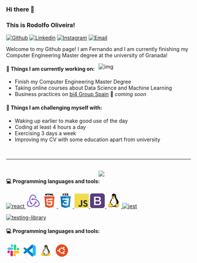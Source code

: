 ### Hi there 👋 
### This is Rodolfo Oliveira!

[![Github](https://img.shields.io/badge/-Github-000?style=flat&logo=Github&logoColor=white)](https://github.com/rodolfo-code)
[![Linkedin](https://img.shields.io/badge/-LinkedIn-blue?style=flat&logo=Linkedin&logoColor=white)](https://www.linkedin.com/in/rodolfo-oliveira-2501b2148/)
[![Instagram](https://img.shields.io/badge/-Instagram-c13584?style=flat&labelColor=c13584&logo=instagram&logoColor=white)](https://www.instagram.com/rodolfovini/)
[![Email](https://img.shields.io/badge/-Email-c14438?style=flat&logo=Gmail&logoColor=white&link=mailto:rod.vgo@gmai.com)](mailto:rod.vgo@gmail.com)

Welcome to my Github page! I am Fernando and I am currently finishing my Computer Engineering Master degree at the university of Granada! 

<img align="right" alt="img" src="https://media.giphy.com/media/SWoSkN6DxTszqIKEqv/giphy.gif" alt="Coder GIF" width="50%" height="auto" />


#### 🌱 Things I am currently working on: 
- Finish my Computer Engineering Master Degree  
- Taking online courses about Data Science and Machine Learning 
- Business practices on [bi4 Group Spain](https://github.com/bi4group) 🚀 *coming soon*

#### :muscle: Things I am challenging myself with:
- Waking up earlier to make good use of the day
- Coding at least 4 hours a day
- Exercising 3 days a week
- Improving my CV with some education apart from university

<br>
<hr>
<br>
<img width="50%" align="right" src="https://github-readme-stats.vercel.app/api?username=rodolfo-code&show_icons=true&hide_border=true" />

<p align="left">
	
#### :computer: Programming languages and tools: 

<a href="https://reactjs.org/" target="_blank"> <img src="https://www.vectorlogo.zone/logos/reactjs/reactjs-icon.svg" alt="react" width="40" height="40"/> </a> <a href="https://redux.js.org/" target="_blank"> <img style="margin: auto;" src="https://raw.githubusercontent.com/sachinverma53121/sachinverma53121/master/icons/redux.png" alt=redux width="40" height="40"/></a>
  <a href="https://www.w3.org/html/" target="_blank"> <img src="https://raw.githubusercontent.com/devicons/devicon/master/icons/html5/html5-original-wordmark.svg"   alt="html5" width="40" height="40"/> </a> <a href="https://www.w3schools.com/css/" target="_blank"> 
  <img src="https://raw.githubusercontent.com/devicons/devicon/master/icons/css3/css3-original-wordmark.svg" alt="css3" width="40" height="40"/> </a>
  <a href="https://developer.mozilla.org/en-US/docs/Web/JavaScript" target="_blank"> 
  <img src="https://raw.githubusercontent.com/devicons/devicon/master/icons/javascript/javascript-original.svg" alt="javascript" width="40" height="40"/> </a> 
   <a href="https://getbootstrap.com" target="_blank"> <img src="https://raw.githubusercontent.com/github/explore/80688e429a7d4ef2fca1e82350fe8e3517d3494d/topics/bootstrap/bootstrap.png" alt="bootstrap" width="40" height="40"/> </a> <a href="https://www.linux.org/" target="_blank"> <img src="https://raw.githubusercontent.com/devicons/devicon/master/icons/linux/linux-original.svg" alt="linux" width="40" height="40"/> </a> <a href="https://jestjs.io" target="_blank"> <img src="https://www.vectorlogo.zone/logos/jestjsio/jestjsio-icon.svg" alt="jest" width="40" height="40"/> </a> 
   
   <a href="https://testing-library.com/"><img src="https://testing-library.com/img/octopus-64x64.png" alt="testing-library" width="40" height="40" /></a>
</p>

#### :computer: Programming languages and tools:

<p align="left">
  <img style="margin: auto;" src="https://raw.githubusercontent.com/sachinverma53121/sachinverma53121/master/icons/slack.png" alt=slack width="40" height="40"/>
  <img style="margin: auto;" src="https://raw.githubusercontent.com/sachinverma53121/sachinverma53121/master/icons/vsc.png" alt=vs width="40" height="40"/>
  <img style="margin: auto;" src="https://raw.githubusercontent.com/sachinverma53121/sachinverma53121/master/icons/linux.png" alt=linux width="40" height="40"/>
  <img style="margin: auto;" src="https://raw.githubusercontent.com/sachinverma53121/sachinverma53121/master/icons/ubuntu.png" alt=ubuntu width="40" height="40"/>
</p>
